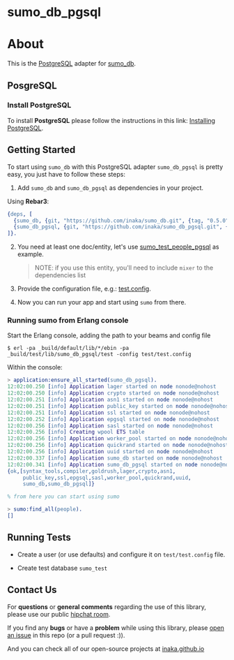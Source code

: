 # sumo_db_pgsql

# About

This is the [PostgreSQL](http://www.postgresql.org/download/) adapter for [sumo_db](https://github.com/inaka/sumo_db).


## PosgreSQL

### Install PostgreSQL

To install **PostgreSQL** please follow the instructions in this link:
[Installing PostgreSQL](https://wiki.postgresql.org/wiki/Detailed_installation_guides).


## Getting Started

To start using `sumo_db` with this PostgreSQL adapter `sumo_db_pgsql` is pretty easy, you just
have to follow these steps:

 1. Add `sumo_db` and `sumo_db_pgsql` as dependencies in your project.

Using **Rebar3**:

```erlang
{deps, [
  {sumo_db, {git, "https://github.com/inaka/sumo_db.git", {tag, "0.5.0"}}},
  {sumo_db_pgsql, {git, "https://github.com/inaka/sumo_db_pgsql.git", {tag, "0.0.1"}}}
]}.
```

 2. You need at least one doc/entity, let's use [sumo_test_people_pgsql](./test/sumo_test_people_pgsql.erl)
    as example.
    > NOTE: if you use this entity, you'll need to include `mixer` to the dependencies list

 3. Provide the configuration file, e.g.: [test.config](./tests/test.config).

 4. Now you can run your app and start using `sumo` from there.

### Running sumo from Erlang console

Start the Erlang console, adding the path to your beams and config file

    $ erl -pa _build/default/lib/*/ebin -pa _build/test/lib/sumo_db_pgsql/test -config test/test.config

Within the console:

```erlang
> application:ensure_all_started(sumo_db_pgsql).
12:02:00.250 [info] Application lager started on node nonode@nohost
12:02:00.250 [info] Application crypto started on node nonode@nohost
12:02:00.251 [info] Application asn1 started on node nonode@nohost
12:02:00.251 [info] Application public_key started on node nonode@nohost
12:02:00.251 [info] Application ssl started on node nonode@nohost
12:02:00.252 [info] Application epgsql started on node nonode@nohost
12:02:00.256 [info] Application sasl started on node nonode@nohost
12:02:00.256 [info] Creating wpool ETS table
12:02:00.256 [info] Application worker_pool started on node nonode@nohost
12:02:00.256 [info] Application quickrand started on node nonode@nohost
12:02:00.256 [info] Application uuid started on node nonode@nohost
12:02:00.337 [info] Application sumo_db started on node nonode@nohost
12:02:00.341 [info] Application sumo_db_pgsql started on node nonode@nohost
{ok,[syntax_tools,compiler,goldrush,lager,crypto,asn1,
     public_key,ssl,epgsql,sasl,worker_pool,quickrand,uuid,
     sumo_db,sumo_db_pgsql]}

% from here you can start using sumo

> sumo:find_all(people).
[]
```


## Running Tests

- Create a user (or use defaults) and configure it on `test/test.config` file.

- Create test database `sumo_test`


## Contact Us

For **questions** or **general comments** regarding the use of this library,
please use our public [hipchat room](http://inaka.net/hipchat).

If you find any **bugs** or have a **problem** while using this library, please
[open an issue](https://github.com/inaka/sumo_db_pgsql/issues/new) in this repo (or a pull request :)).

And you can check all of our open-source projects at
[inaka.github.io](http://inaka.github.io)
